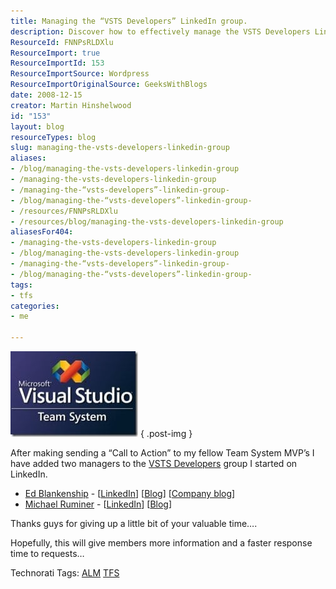 ```yaml
---
title: Managing the “VSTS Developers” LinkedIn group.
description: Discover how to effectively manage the VSTS Developers LinkedIn group with insights from MVPs Ed Blankenship and Michael Ruminer for enhanced collaboration.
ResourceId: FNNPsRLDXlu
ResourceImport: true
ResourceImportId: 153
ResourceImportSource: Wordpress
ResourceImportOriginalSource: GeeksWithBlogs
date: 2008-12-15
creator: Martin Hinshelwood
id: "153"
layout: blog
resourceTypes: blog
slug: managing-the-vsts-developers-linkedin-group
aliases:
- /blog/managing-the-vsts-developers-linkedin-group
- /managing-the-vsts-developers-linkedin-group
- /managing-the-“vsts-developers”-linkedin-group-
- /blog/managing-the-“vsts-developers”-linkedin-group-
- /resources/FNNPsRLDXlu
- /resources/blog/managing-the-vsts-developers-linkedin-group
aliasesFor404:
- /managing-the-vsts-developers-linkedin-group
- /blog/managing-the-vsts-developers-linkedin-group
- /managing-the-“vsts-developers”-linkedin-group-
- /blog/managing-the-“vsts-developers”-linkedin-group-
tags:
- tfs
categories:
- me

---
```

[![n2381079695_7151](images/eb4ca28d54bb_77F8-n2381079695_7151_3-1-1.jpg)](//www.linkedin.com/e/gis/104499)
{ .post-img }

After making sending a “Call to Action” to my fellow Team System MVP’s I have added two managers to the [VSTS Developers](//www.linkedin.com/e/gis/104499) group I started on LinkedIn.

- [Ed Blankenship](https://mvp.support.microsoft.com/profile/ed.blankenship "Ed Blankenship's MVP Profile") - \[[LinkedIn](http://www.linkedin.com/in/edblankenship "Ed Blankenship's LinkedIn profile")\] \[[Blog](http://www.edsquared.com/ "Ed Blankenship's Blog")\] \[[Company blog](http://blogs.infragistics.com/blogs/eblankenship/ "Ed Blankenship's Infragistics Blog")\]
- [Michael Ruminer](https://mvp.support.microsoft.com/profile=F0D2A3A2-D5D9-485A-95C2-25678D11FA0C "Michael Ruminer's MVP Profile") - \[[LinkedIn](http://www.linkedin.com/pub/3/42/794 "Michael Ruminer's LinkedIn profile")\] \[[Blog](http://manicprogrammer.com/cs/blogs/michaelruminer/ "Michael Ruminer's Blog")\]

Thanks guys for giving up a little bit of your valuable time….

Hopefully, this will give members more information and a faster response time to requests…

Technorati Tags: [ALM](http://technorati.com/tags/ALM) [TFS](http://technorati.com/tags/TFS)
